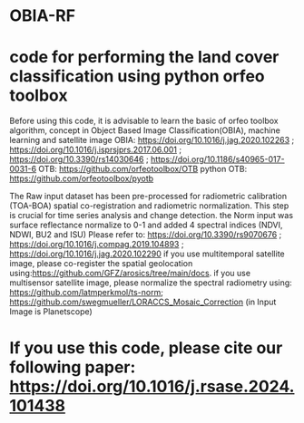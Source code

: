 # OBIA-RF
# code for performing the land cover classification using python orfeo toolbox

Before using this code, it is advisable to learn the basic of orfeo toolbox algorithm, concept in Object Based Image Classification(OBIA), machine learning and satellite image
OBIA: https://doi.org/10.1016/j.jag.2020.102263 ; https://doi.org/10.1016/j.isprsjprs.2017.06.001 ; https://doi.org/10.3390/rs14030646 ; https://doi.org/10.1186/s40965-017-0031-6
OTB: https://github.com/orfeotoolbox/OTB
python OTB: https://github.com/orfeotoolbox/pyotb

The Raw input dataset has been pre-processed for radiometric calibration (TOA-BOA) spatial co-registration and radiometric normalization. This step is crucial for time series analysis and change detection. the Norm input was surface reflectance normalize to 0-1 and added 4 spectral indices (NDVI, NDWI, BU2 and ISU)
Please refer to: https://doi.org/10.3390/rs9070676 ; https://doi.org/10.1016/j.compag.2019.104893 ; https://doi.org/10.1016/j.jag.2020.102290
if you use multitemporal satellite image, please co-register the spatial geolocation using:https://github.com/GFZ/arosics/tree/main/docs. 
if you use multisensor satellite image, please normalize the spectral radiometry using: https://github.com/latmperkmol/ts-norm; https://github.com/swegmueller/LORACCS_Mosaic_Correction (in Input Image is Planetscope)

# If you use this code, please cite our following paper: https://doi.org/10.1016/j.rsase.2024.101438 

